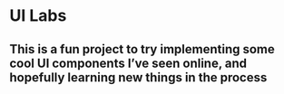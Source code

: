 # UI Labs

## This is a fun project to try implementing some cool UI components I’ve seen online, and hopefully learning new things in the process

